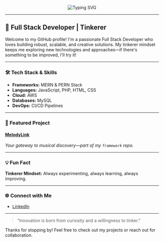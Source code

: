 <p align="center">
  <img src="https://readme-typing-svg.demolab.com?font=Fira+Code&size=28&pause=1000&color=1F8ACB&center=true&vCenter=true&width=420&lines=Hi+there%2C+I'm+Indipa+Perera;Full+Stack+Developer+%7C+Tinkerer" alt="Typing SVG" />
</p>



---

## 🚀 Full Stack Developer | Tinkerer

Welcome to my GitHub profile! I'm a passionate Full Stack Developer who loves building robust, scalable, and creative solutions. My tinkerer mindset keeps me exploring new technologies and approaches—if there's something to be improved, I'll try it!

---

### 🛠️ **Tech Stack & Skills**
- **Frameworks:** MERN & PERN Stack
- **Languages:** JavaScript, PHP, HTML, CSS
- **Cloud:** AWS
- **Databases:** MySQL
- **DevOps:** CI/CD Pipelines

---

### 🎵 **Featured Project**
#### [MelodyLink](https://github.com/Indipa9/framework/tree/main/melodylink)
*Your gateway to musical discovery—part of my `framework` repo.*

---

### 💡 **Fun Fact**
**Tinkerer Mindset:** Always experimenting, always learning, always improving.

---

### 🌐 **Connect with Me**
- [LinkedIn](https://www.linkedin.com/in/indipa-perera-6937b5234/)

---

> “Innovation is born from curiosity and a willingness to tinker.”

Thanks for stopping by! Feel free to check out my projects or reach out for collaboration.